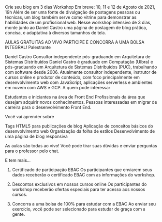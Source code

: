 Crie seu blog em 3 dias
Workshop
Em breve: 10, 11 e 12 de Agosto de 2021, 19h
Além de ser uma fonte de divulgação de postagens pessoas ou técnicas, um blog também serve como vitrine para demonstrar as habilidades de um profissional web. Nesse workshop intensivo de 3 dias, monte junto ao Daniel Castro uma página de postagem de blog prática, concisa, e adaptativa à diversos tamanhos de tela. 

AULAS GRATUITAS AO VIVO
PARTICIPE E CONCORRA A UMA BOLSA INTEGRAL! 
Palestrante

Daniel Castro
Consultor independente pós-graduando em Arquitetura de Sistemas Distribuídos
Daniel Castro é graduado em Computação (Ulbra) e pós-graduando em Arquitetura de Sistemas Distribuídos (PUC), trabalhando com software desde 2006. Atualmente consultor independente, instrutor de cursos online e produtor de conteúdo, com foco principalmente em desenvolvimento web com JavaScript, aplicações serverless e ambientes em nuvem com AWS e GCP. 
A quem pode interessar

Estudantes e iniciantes na área de Front End
Profissionais da área que desejam adquirir novos conhecimentos.
Pessoas interessadas em migrar de carreira para o desenvolvimento Front End. 

Você vai aprender sobre

Tags HTML5 para publicações de blog
Aplicação de conceitos básicos do desenvolvimento web
Organização da folha de estilos
Desenvolvimento de uma página de blog responsiva 

As aulas são todas ao vivo! Você pode tirar suas dúvidas e enviar perguntas para o professor pelo chat. 

E tem mais...

1. Certificado de participação EBAC
Os participantes que enviarem seus dados receberão o certificado EBAC com as informações do workshop.

2. Descontos exclusivos em nossos cursos online
Os participantes do workshop receberão ofertas especiais para ter acesso aos nossos cursos.

3. Concorra a uma bolsa de 100% para estudar com a EBAC
Ao enviar seu exercício, você pode ser selecionado para estudar de graça com a gente. 
